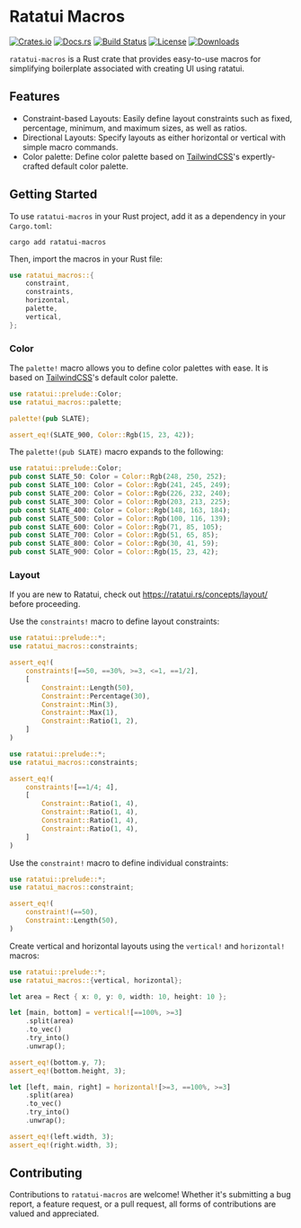 # Ratatui Macros

[![Crates.io](https://img.shields.io/crates/v/ratatui-macros)](https://crates.io/crates/ratatui-macros)
[![Docs.rs](https://docs.rs/ratatui-macros/badge.svg)](https://docs.rs/ratatui-macros)
[![Build Status](https://github.com/kdheepak/ratatui-macros/actions/workflows/ci.yml/badge.svg)](https://github.com/kdheepak/ratatui-macros/actions)
[![License](https://img.shields.io/crates/l/ratatui-macros)](https://crates.io/crates/ratatui-macros#license)
[![Downloads](https://img.shields.io/crates/d/ratatui-macros)](https://crates.io/crates/ratatui-macros)

`ratatui-macros` is a Rust crate that provides easy-to-use macros for simplifying boilerplate
associated with creating UI using ratatui.

## Features

- Constraint-based Layouts: Easily define layout constraints such as fixed, percentage, minimum, and
  maximum sizes, as well as ratios.
- Directional Layouts: Specify layouts as either horizontal or vertical with simple macro commands.
- Color palette: Define color palette based on [TailwindCSS]'s expertly-crafted default color
  palette.

[TailwindCSS]: https://tailwindcss.com/docs/customizing-colors

## Getting Started

To use `ratatui-macros` in your Rust project, add it as a dependency in your `Cargo.toml`:

```shell
cargo add ratatui-macros
```

Then, import the macros in your Rust file:

```rust
use ratatui_macros::{
    constraint,
    constraints,
    horizontal,
    palette,
    vertical,
};
```

### Color

The `palette!` macro allows you to define color palettes with ease. It is based on [TailwindCSS]'s
default color palette.

```rust
use ratatui::prelude::Color;
use ratatui_macros::palette;

palette!(pub SLATE);

assert_eq!(SLATE_900, Color::Rgb(15, 23, 42));
```

The `palette!(pub SLATE)` macro expands to the following:

```rust
use ratatui::prelude::Color;
pub const SLATE_50: Color = Color::Rgb(248, 250, 252);
pub const SLATE_100: Color = Color::Rgb(241, 245, 249);
pub const SLATE_200: Color = Color::Rgb(226, 232, 240);
pub const SLATE_300: Color = Color::Rgb(203, 213, 225);
pub const SLATE_400: Color = Color::Rgb(148, 163, 184);
pub const SLATE_500: Color = Color::Rgb(100, 116, 139);
pub const SLATE_600: Color = Color::Rgb(71, 85, 105);
pub const SLATE_700: Color = Color::Rgb(51, 65, 85);
pub const SLATE_800: Color = Color::Rgb(30, 41, 59);
pub const SLATE_900: Color = Color::Rgb(15, 23, 42);
```

### Layout

If you are new to Ratatui, check out <https://ratatui.rs/concepts/layout/> before proceeding.

Use the `constraints!` macro to define layout constraints:

```rust
use ratatui::prelude::*;
use ratatui_macros::constraints;

assert_eq!(
    constraints![==50, ==30%, >=3, <=1, ==1/2],
    [
        Constraint::Length(50),
        Constraint::Percentage(30),
        Constraint::Min(3),
        Constraint::Max(1),
        Constraint::Ratio(1, 2),
    ]
)
```

```rust
use ratatui::prelude::*;
use ratatui_macros::constraints;

assert_eq!(
    constraints![==1/4; 4],
    [
        Constraint::Ratio(1, 4),
        Constraint::Ratio(1, 4),
        Constraint::Ratio(1, 4),
        Constraint::Ratio(1, 4),
    ]
)
```

Use the `constraint!` macro to define individual constraints:

```rust
use ratatui::prelude::*;
use ratatui_macros::constraint;

assert_eq!(
    constraint!(==50),
    Constraint::Length(50),
)
```

Create vertical and horizontal layouts using the `vertical!` and `horizontal!` macros:

```rust
use ratatui::prelude::*;
use ratatui_macros::{vertical, horizontal};

let area = Rect { x: 0, y: 0, width: 10, height: 10 };

let [main, bottom] = vertical![==100%, >=3]
    .split(area)
    .to_vec()
    .try_into()
    .unwrap();

assert_eq!(bottom.y, 7);
assert_eq!(bottom.height, 3);

let [left, main, right] = horizontal![>=3, ==100%, >=3]
    .split(area)
    .to_vec()
    .try_into()
    .unwrap();

assert_eq!(left.width, 3);
assert_eq!(right.width, 3);
```

## Contributing

Contributions to `ratatui-macros` are welcome! Whether it's submitting a bug report, a feature
request, or a pull request, all forms of contributions are valued and appreciated.
